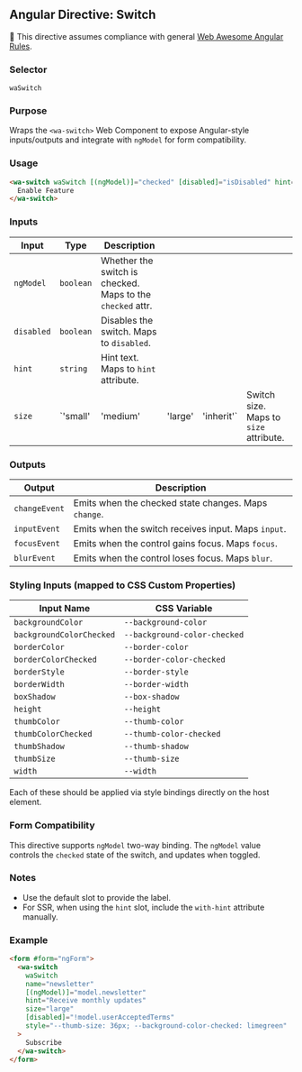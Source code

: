 ## Angular Directive: Switch

📌 This directive assumes compliance with general [Web Awesome Angular Rules](../../../RULES.md).

### Selector

`waSwitch`

### Purpose

Wraps the `<wa-switch>` Web Component to expose Angular-style inputs/outputs and integrate with `ngModel` for form compatibility.

### Usage

```html
<wa-switch waSwitch [(ngModel)]="checked" [disabled]="isDisabled" hint="Toggle feature" size="medium">
  Enable Feature
</wa-switch>
```

### Inputs

| Input      | Type      | Description                                                |         |             |                                        |
| ---------- | --------- | ---------------------------------------------------------- | ------- | ----------- | -------------------------------------- |
| `ngModel`  | `boolean` | Whether the switch is checked. Maps to the `checked` attr. |         |             |                                        |
| `disabled` | `boolean` | Disables the switch. Maps to `disabled`.                   |         |             |                                        |
| `hint`     | `string`  | Hint text. Maps to `hint` attribute.                       |         |             |                                        |
| `size`     | \`'small' | 'medium'                                                   | 'large' | 'inherit'\` | Switch size. Maps to `size` attribute. |

### Outputs

| Output        | Description                                          |
| ------------- | ---------------------------------------------------- |
| `changeEvent` | Emits when the checked state changes. Maps `change`. |
| `inputEvent`  | Emits when the switch receives input. Maps `input`.  |
| `focusEvent`  | Emits when the control gains focus. Maps `focus`.    |
| `blurEvent`   | Emits when the control loses focus. Maps `blur`.     |

### Styling Inputs (mapped to CSS Custom Properties)

| Input Name               | CSS Variable                 |
| ------------------------ | ---------------------------- |
| `backgroundColor`        | `--background-color`         |
| `backgroundColorChecked` | `--background-color-checked` |
| `borderColor`            | `--border-color`             |
| `borderColorChecked`     | `--border-color-checked`     |
| `borderStyle`            | `--border-style`             |
| `borderWidth`            | `--border-width`             |
| `boxShadow`              | `--box-shadow`               |
| `height`                 | `--height`                   |
| `thumbColor`             | `--thumb-color`              |
| `thumbColorChecked`      | `--thumb-color-checked`      |
| `thumbShadow`            | `--thumb-shadow`             |
| `thumbSize`              | `--thumb-size`               |
| `width`                  | `--width`                    |

Each of these should be applied via style bindings directly on the host element.

### Form Compatibility

This directive supports `ngModel` two-way binding. The `ngModel` value controls the `checked` state of the switch, and updates when toggled.

### Notes

* Use the default slot to provide the label.
* For SSR, when using the `hint` slot, include the `with-hint` attribute manually.

### Example

```html
<form #form="ngForm">
  <wa-switch
    waSwitch
    name="newsletter"
    [(ngModel)]="model.newsletter"
    hint="Receive monthly updates"
    size="large"
    [disabled]="!model.userAcceptedTerms"
    style="--thumb-size: 36px; --background-color-checked: limegreen"
  >
    Subscribe
  </wa-switch>
</form>
```
